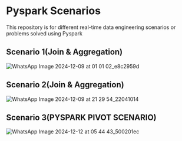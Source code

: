# Pyspark Scenarios
This repository is for different real-time data engineering scenarios or problems solved using Pyspark

## Scenario 1(Join & Aggregation)  
![WhatsApp Image 2024-12-09 at 01 01 02_e8c2959d](https://github.com/user-attachments/assets/ceb3c4b9-b3f4-4bc3-beb4-f76ab2613c9e)

## Scenario 2(Join & Aggregation)  
![WhatsApp Image 2024-12-09 at 21 29 54_22041014](https://github.com/user-attachments/assets/b163ef23-2b13-42c8-9067-fd805872029e)

## Scenario 3(PYSPARK PIVOT SCENARIO)  
![WhatsApp Image 2024-12-12 at 05 44 43_500201ec](https://github.com/user-attachments/assets/3da5fa96-e5e4-4808-a4a2-430cacbc8792)

